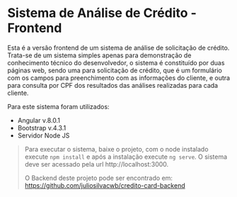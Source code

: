 # Sistema de Análise de Crédito - Frontend

Esta é a versão frontend de um sistema de análise de solicitação de crédito. Trata-se de um sistema simples apenas para demonstração de conhecimento técnico do desenvolvedor, o sistema é constituído por duas páginas web, sendo uma para solicitação de crédito, que é um formulário com os campos para preenchimento com as informações do cliente, e outra para consulta por CPF dos resultados das análises realizadas para cada cliente.

Para este sistema foram utilizados: 
- Angular v.8.0.1
- Bootstrap v.4.3.1
- Servidor Node JS

> Para executar o sistema, baixe o projeto, com o node instalado execute ```npm install``` e após a instalação execute ```ng serve```. O sistema deve ser acessado pela url http://localhost:3000.
>
> O Backend deste projeto pode ser encontrado em: https://github.com/juliosilvacwb/credito-card-backend
